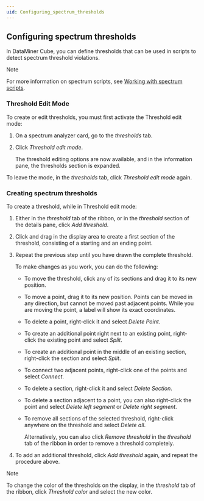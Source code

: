 ```yaml
---
uid: Configuring_spectrum_thresholds
---
```


## Configuring spectrum thresholds

In DataMiner Cube, you can define thresholds that can be used in scripts to detect spectrum threshold violations.

> [!NOTE]
> For more information on spectrum scripts, see [Working with spectrum scripts](Working_with_spectrum_scripts.md).

### Threshold Edit Mode

To create or edit thresholds, you must first activate the Threshold edit mode:

1. On a spectrum analyzer card, go to the *thresholds* tab.

2. Click *Threshold edit mode*.

    The threshold editing options are now available, and in the information pane, the thresholds section is expanded.

To leave the mode, in the *thresholds* tab, click *Threshold edit mode* again.

### Creating spectrum thresholds

To create a threshold, while in Threshold edit mode:

1. Either in the *threshold* tab of the ribbon, or in the *threshold* section of the details pane, click *Add threshold*.

2. Click and drag in the display area to create a first section of the threshold, consisting of a starting and an ending point.

3. Repeat the previous step until you have drawn the complete threshold.

    To make changes as you work, you can do the following:

    - To move the threshold, click any of its sections and drag it to its new position.

    - To move a point, drag it to its new position. Points can be moved in any direction, but cannot be moved past adjacent points. While you are moving the point, a label will show its exact coordinates.

    - To delete a point, right-click it and select *Delete Point*.

    - To create an additional point right next to an existing point, right-click the existing point and select *Split*.

    - To create an additional point in the middle of an existing section, right-click the section and select *Split*.

    - To connect two adjacent points, right-click one of the points and select *Connect*.

    - To delete a section, right-click it and select *Delete Section*.

    - To delete a section adjacent to a point, you can also right-click the point and select *Delete left segment* or *Delete right segment*.

    - To remove all sections of the selected threshold, right-click anywhere on the threshold and select *Delete all*.

        Alternatively, you can also click *Remove threshold* in the *threshold* tab of the ribbon in order to remove a threshold completely.

4. To add an additional threshold, click *Add threshold* again, and repeat the procedure above.

> [!NOTE]
> To change the color of the thresholds on the display, in the *threshold* tab of the ribbon, click *Threshold color* and select the new color.
>

